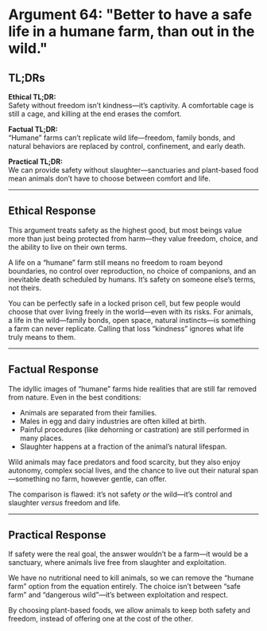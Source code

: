 <!-- type: Ethical & Moral -->

# Argument 64: "Better to have a safe life in a humane farm, than out in the wild."

## TL;DRs

**Ethical TL;DR:**  
Safety without freedom isn’t kindness—it’s captivity. A comfortable cage is still a cage, and killing at the end erases the comfort.

**Factual TL;DR:**  
“Humane” farms can’t replicate wild life—freedom, family bonds, and natural behaviors are replaced by control, confinement, and early death.

**Practical TL;DR:**  
We can provide safety without slaughter—sanctuaries and plant-based food mean animals don’t have to choose between comfort and life.

---

## Ethical Response

This argument treats safety as the highest good, but most beings value more than just being protected from harm—they value freedom, choice, and the ability to live on their own terms.

A life on a “humane” farm still means no freedom to roam beyond boundaries, no control over reproduction, no choice of companions, and an inevitable death scheduled by humans. It’s safety on someone else’s terms, not theirs.

You can be perfectly safe in a locked prison cell, but few people would choose that over living freely in the world—even with its risks. For animals, a life in the wild—family bonds, open space, natural instincts—is something a farm can never replicate. Calling that loss “kindness” ignores what life truly means to them.

---

## Factual Response

The idyllic images of “humane” farms hide realities that are still far removed from nature. Even in the best conditions:  
- Animals are separated from their families.  
- Males in egg and dairy industries are often killed at birth.  
- Painful procedures (like dehorning or castration) are still performed in many places.  
- Slaughter happens at a fraction of the animal’s natural lifespan.

Wild animals may face predators and food scarcity, but they also enjoy autonomy, complex social lives, and the chance to live out their natural span—something no farm, however gentle, can offer.

The comparison is flawed: it’s not safety *or* the wild—it’s control and slaughter *versus* freedom and life.

---

## Practical Response

If safety were the real goal, the answer wouldn’t be a farm—it would be a sanctuary, where animals live free from slaughter and exploitation.

We have no nutritional need to kill animals, so we can remove the “humane farm” option from the equation entirely. The choice isn’t between “safe farm” and “dangerous wild”—it’s between exploitation and respect.

By choosing plant-based foods, we allow animals to keep both safety and freedom, instead of offering one at the cost of the other.
